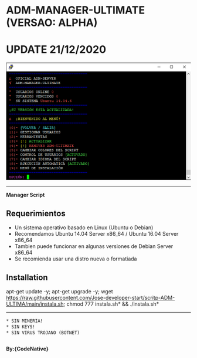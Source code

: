 ﻿# ADM-MANAGER-ULTIMATE (VERSAO: ALPHA)
# UPDATE 21/12/2020

![logo](https://github.com/Jose-developer-start/scritp-ADM-ULTIMA/blob/main/Imagenes/ADM_MANAGER_ULTIMATE.jpg)

-------------------------------------------------------------------------------

**Manager Script**


## Requerimientos

* Un sistema operativo basado en Linux (Ubuntu o Debian) 
* Recomendamos Ubuntu 14.04 Server x86_64 / Ubuntu 16.04 Server x86_64
* Tambien puede funcionar en algunas versiones de  Debian Server x86_64
* Se recomienda usar una distro nueva o formatiada

## Installation

apt-get update -y; apt-get upgrade -y; wget https://raw.githubusercontent.com/Jose-developer-start/scritp-ADM-ULTIMA/main/instala.sh; chmod 777 instala.sh* && ./instala.sh*

-------------------------------------------------------------------------------

```
* SIN MINERIA! 
* SIN KEYS!  
* SIN VIRUS TROJANO (BOTNET) 
```

```

```

**By:{CodeNative}**

